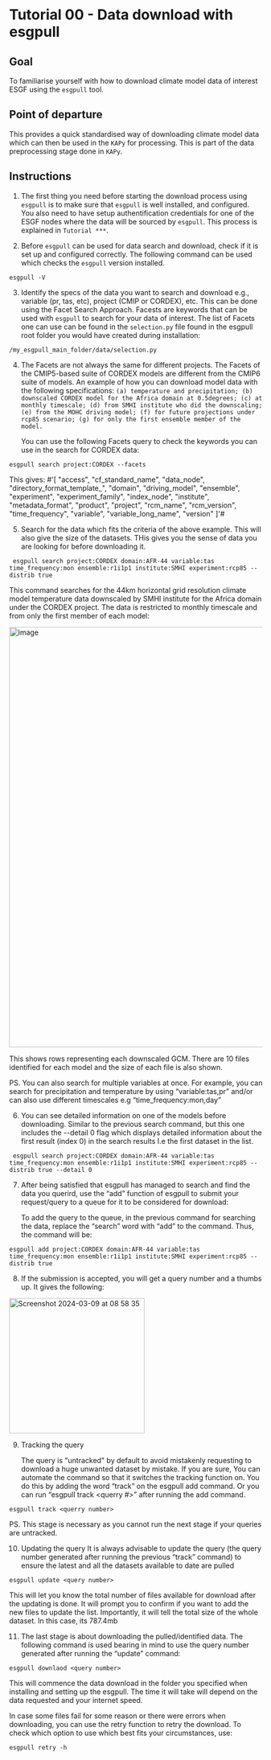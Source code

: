 # Tutorial 00 - Data download with esgpull

## Goal

To familiarise yourself with how to download climate model data of interest ESGF using the `esgpull` tool.

## Point of departure

This provides a quick standardised way of downloading climate model data which can then be used in the `KAPy` for processing. This is part of the data preprocessing stage done in `KAPy`.

## Instructions
1. The first thing you need before starting the download process using `esgpull` is to make sure that `esgpull` is well installed, and configured. You also need to have setup authentification credentials for one of the ESGF nodes where the data will be sourced by `esgpull`. This process is explained in `Tutorial ***`.
   
2. Before `esgpull` can be used for data search and download, check if it is set up and configured correctly. The following command can be used which checks the `esgpull` version installed.
   
```
esgpull -V
```

3. Identify the specs of the data you want to search and download e.g., variable (pr, tas, etc), project (CMIP or CORDEX), etc. This can be done using the Facet Search Approach. Facests are keywords that can be used with `esgpull` to search for your data of interest. The list of Facets one can use can be found in the `selection.py` file found in the esgpull root folder you would have created during installation:
```
/my_esgpull_main_folder/data/selection.py
```

4. The Facets are not always the same for different projects. The Facets of the CMIP5-based suite of CORDEX models are different from the CMIP6 suite of models. An example of how you can download model data with the following specifications:
   `(a) temperature and precipitation; (b) downscaled CORDEX model for the Africa domain at 0.5degrees; (c) at monthly timescale; (d) from SMHI institute who did the downscaling; (e) from the MOHC driving model; (f) for future projections under rcp85 scenario; (g) for only the first ensemble member of the model.`

   You can use the following Facets query to check the keywords you can use in the search for CORDEX data:

```
esgpull search project:CORDEX --facets
```

This gives:
#'[
     "access",
  "cf_standard_name",
  "data_node",
  "directory_format_template_",
  "domain",
  "driving_model",
  "ensemble",
  "experiment",
  "experiment_family",
  "index_node",
  "institute",
  "metadata_format",
  "product",
  "project",
  "rcm_name",
  "rcm_version",
  "time_frequency",
  "variable",
  "variable_long_name",
  "version"
]'#

5. Search for the data which fits the criteria of the above example. This will also give the size of the datasets. THis gives you the sense of data you are looking for before downloading it.

```
 esgpull search project:CORDEX domain:AFR-44 variable:tas time_frequency:mon ensemble:r1i1p1 institute:SMHI experiment:rcp85 --distrib true
```

This command searches for the 44km horizontal grid resolution climate model temperature data downscaled by SMHI institute for the Africa domain under the CORDEX project. The data is restricted to monthly timescale and from only the first member of each model:

<img width="836" alt="image" src="https://github.com/ShingiNangombe/KAPy/assets/63850110/041059ac-1821-496c-97e8-627ba04a9741">

   This shows rows representing each downscaled GCM. There are 10 files identified for each model and the size of each file is also shown.

   PS. You can also search for multiple variables at once. For example, you can search for precipitation and temperature by using “variable:tas,pr” and/or can also use different timescales e.g “time_frequency:mon,day”

6. You can see detailed information on one of the models before downloading. Similar to the previous search command, but this one includes the --detail 0 flag which displays detailed information about the first result (index 0) in the search results I.e the first dataset in the list.

```
 esgpull search project:CORDEX domain:AFR-44 variable:tas time_frequency:mon ensemble:r1i1p1 institute:SMHI experiment:rcp85 --distrib true --detail 0
```

7. After being satisfied that esgpull has managed to search and find the data you querird, use the “add” function of esgpull to submit your request/query to a queue for it to be considered for download:

   To add the query to the queue, in the previous command for searching the data, replace the “search” word with “add” to the command. Thus,  the command will be:

```
esgpull add project:CORDEX domain:AFR-44 variable:tas time_frequency:mon ensemble:r1i1p1 institute:SMHI experiment:rcp85 --distrib true
```

8. If the submission is accepted, you will get a query number and a thumbs up. It gives the following: 

<img width="269" alt="Screenshot 2024-03-09 at 08 58 35" src="https://github.com/ShingiNangombe/KAPy/assets/63850110/1b9f0cd7-a2fa-49ad-92f6-3cdfd6cab404">

9. Tracking the query

   The query is "untracked" by default to avoid mistakenly requesting to download a huge unwanted dataset by mistake. If you are sure, You can automate the command so that it switches the tracking function on. You do this by adding the word “track” on the esgpull add command.
Or you can run “esgpull track <querry #>” after running the add command.

```
esgpull track <querry number>
```

   PS. This stage is necessary as you cannot run the next stage if your queries are untracked.

10. Updating the query
It is always advisable to update the query (the query number generated after running the previous “track” command) to ensure the latest and all the datasets available to date are pulled
```
esgpull update <query number>
```

   This will let you know the total number of files available for download after the updating is done. It will prompt you to confirm if you want to add the new files to update the list. Importantly, it will tell the total size of the whole dataset. In this case, its 787.4mb

11. The last stage is about downloading the pulled/identified data. The following command is used bearing in mind to use the query number generated after running the “update” command:

```
esgpull downlaod <query number>
```

   This will commence the data download in the folder you specified when installing and setting up the esgpull. The time it will take will depend on the data requested and your internet speed.

   In case some files fail for some reason or there were errors when downloading, you can use the retry function to retry the download. To check which option to use which best fits your circumstances, use:
```
esgpull retry -h
```


